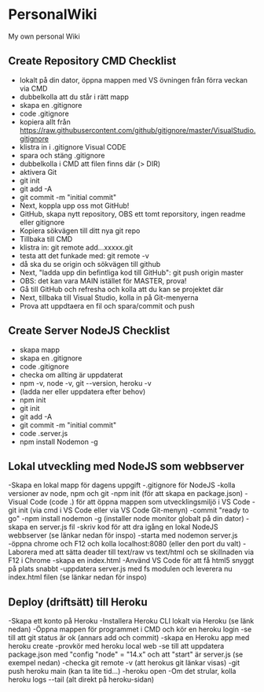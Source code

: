 # PersonalWiki
My own personal Wiki
## Create Repository CMD Checklist
- lokalt på din dator, öppna mappen med VS övningen från förra veckan via CMD
- dubbelkolla att du står i rätt mapp
- skapa en .gitignore 
- code .gitignore
- kopiera allt från https://raw.githubusercontent.com/github/gitignore/master/VisualStudio.gitignore
- klistra in i .gitignore Visual CODE
- spara och stäng .gitignore
- dubbelkolla i CMD att filen finns där (> DIR)
- aktivera Git
- git init
- git add -A
- git commit -m "initial commit"
- Next, koppla upp oss mot GitHub!
- GitHub, skapa nytt repository, OBS ett tomt reporsitory, ingen readme eller gitignore
- Kopiera sökvägen till ditt nya git repo
- Tillbaka till CMD
- klistra in: git remote add...xxxxx.git
- testa att det funkade med: git remote -v
- då ska du se origin och sökvägen till github
- Next, "ladda upp din befintliga kod till GitHub": git push origin master
- OBS: det kan vara MAIN istället för MASTER, prova!
- Gå till GitHub och refresha och kolla att du kan se projektet där
- Next, tillbaka till Visual Studio, kolla in på Git-menyerna
- Prova att uppdtaera en fil och spara/commit och push
## Create Server NodeJS Checklist
- skapa mapp
- skapa en .gitignore 
- code .gitignore
- checka om allting är uppdaterat
- npm -v, node -v, git --version, heroku -v
- (ladda ner eller uppdatera efter behov)
- npm init
- git init
- git add -A
- git commit -m "initial commit"
- code .server.js
- npm install Nodemon -g
## Lokal utveckling med NodeJS som webbserver
-Skapa en lokal mapp för dagens uppgift
-.gitignore för NodeJS
-kolla versioner av node, npm och git
-npm init (för att skapa en package.json)
-Visual Code (code .) för att öppna mappen som utvecklingsmiljö i VS Code
-git init (via cmd i VS Code eller via VS Code Git-menyn)
-commit "ready to go"
-npm install nodemon -g (installer node monitor globalt på din dator)
-skapa en server.js fil
-skriv kod för att dra igång en lokal NodeJS webbserver (se länkar nedan för inspo)
-starta med nodemon server.js
-öppna chrome och F12 och kolla localhost:8080 (eller den port du valt)
-Laborera med att sätta deader till text/raw vs text/html och se skillnaden via F12 i Chrome
-skapa en index.html
-Använd VS Code för att få html5 snyggt på plats snabbt
-uppdatera server.js med fs modulen och leverera nu index.html filen (se länkar nedan för inspo)
## Deploy (driftsätt) till Heroku
-Skapa ett konto på Heroku 
-Installera Heroku CLI lokalt via Heroku (se länk nedan)
-Öppna mappen för programmet i CMD och kör en heroku login 
-se till att git status är ok (annars add och commit)
-skapa en Heroku app med heroku create
-provkör med heroku local web
-se till att uppdatera package.json med "config "node" = "14.x" och att "start" är server.js (se exempel nedan)
-checka git remote -v (att herokus git länkar  visas)
-git push heroku main (kan ta lite tid...)
-heroku open
-Om det strular, kolla heroku logs --tail (alt direkt på heroku-sidan)
